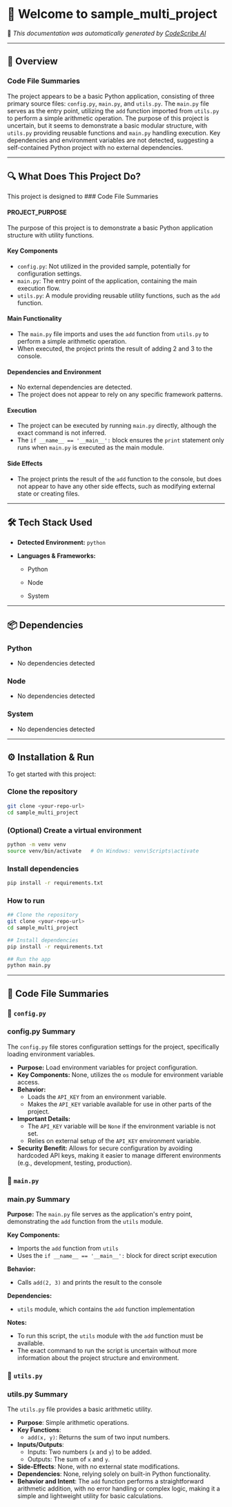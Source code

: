 # 👋 Welcome to sample_multi_project

📄 *This documentation was automatically generated by [CodeScribe AI](https://github.com/Mahi1609/codescribe_ai.git)*

---

## 🧠 Overview
### Code File Summaries

The project appears to be a basic Python application, consisting of three primary source files: `config.py`, `main.py`, and `utils.py`. The `main.py` file serves as the entry point, utilizing the `add` function imported from `utils.py` to perform a simple arithmetic operation. The purpose of this project is uncertain, but it seems to demonstrate a basic modular structure, with `utils.py` providing reusable functions and `main.py` handling execution. Key dependencies and environment variables are not detected, suggesting a self-contained Python project with no external dependencies.

---

## 🔍 What Does This Project Do?
This project is designed to ### Code File Summaries

#### PROJECT_PURPOSE
The purpose of this project is to demonstrate a basic Python application structure with utility functions.

#### Key Components
* `config.py`: Not utilized in the provided sample, potentially for configuration settings.
* `main.py`: The entry point of the application, containing the main execution flow.
* `utils.py`: A module providing reusable utility functions, such as the `add` function.

#### Main Functionality
* The `main.py` file imports and uses the `add` function from `utils.py` to perform a simple arithmetic operation.
* When executed, the project prints the result of adding 2 and 3 to the console.

#### Dependencies and Environment
* No external dependencies are detected.
* The project does not appear to rely on any specific framework patterns.

#### Execution
* The project can be executed by running `main.py` directly, although the exact command is not inferred.
* The `if __name__ == '__main__':` block ensures the `print` statement only runs when `main.py` is executed as the main module.

#### Side Effects
* The project prints the result of the `add` function to the console, but does not appear to have any other side effects, such as modifying external state or creating files.

---

## 🛠 Tech Stack Used
- **Detected Environment:** `python`
- **Languages & Frameworks:**


  - Python

  - Node

  - System



---

## 📦 Dependencies


### Python

- No dependencies detected


### Node

- No dependencies detected


### System

- No dependencies detected






---

## ⚙️ Installation & Run
To get started with this project:

### Clone the repository
```bash
git clone <your-repo-url>
cd sample_multi_project
```

### (Optional) Create a virtual environment
```bash
python -m venv venv
source venv/bin/activate   # On Windows: venv\Scripts\activate
```

### Install dependencies

```bash
pip install -r requirements.txt
```


### How to run
```bash
## Clone the repository
git clone <your-repo-url>
cd sample_multi_project

## Install dependencies
pip install -r requirements.txt

## Run the app
python main.py
```

---

## 🧩 Code File Summaries

### 📄 `config.py`
### config.py Summary

The `config.py` file stores configuration settings for the project, specifically loading environment variables.

* **Purpose:** Load environment variables for project configuration.
* **Key Components:** None, utilizes the `os` module for environment variable access.
* **Behavior:**
  * Loads the `API_KEY` from an environment variable.
  * Makes the `API_KEY` variable available for use in other parts of the project.
* **Important Details:**
  * The `API_KEY` variable will be `None` if the environment variable is not set.
  * Relies on external setup of the `API_KEY` environment variable.
* **Security Benefit:** Allows for secure configuration by avoiding hardcoded API keys, making it easier to manage different environments (e.g., development, testing, production).


### 📄 `main.py`
### main.py Summary

**Purpose:** The `main.py` file serves as the application's entry point, demonstrating the `add` function from the `utils` module.

**Key Components:**
* Imports the `add` function from `utils`
* Uses the `if __name__ == '__main__':` block for direct script execution

**Behavior:**
* Calls `add(2, 3)` and prints the result to the console

**Dependencies:**
* `utils` module, which contains the `add` function implementation

**Notes:**
* To run this script, the `utils` module with the `add` function must be available.
* The exact command to run the script is uncertain without more information about the project structure and environment.


### 📄 `utils.py`
### utils.py Summary

The `utils.py` file provides a basic arithmetic utility.

* **Purpose**: Simple arithmetic operations.
* **Key Functions**:
  + `add(x, y)`: Returns the sum of two input numbers.
* **Inputs/Outputs**:
  + Inputs: Two numbers (`x` and `y`) to be added.
  + Outputs: The sum of `x` and `y`.
* **Side-Effects**: None, with no external state modifications.
* **Dependencies**: None, relying solely on built-in Python functionality.
* **Behavior and Intent**: The `add` function performs a straightforward arithmetic addition, with no error handling or complex logic, making it a simple and lightweight utility for basic calculations.

